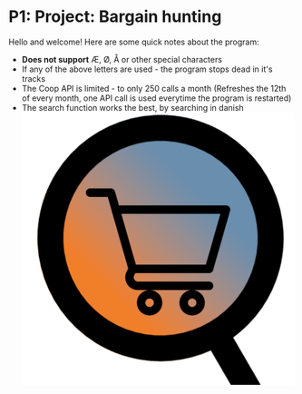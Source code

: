 # P1: Project: Bargain hunting
Hello and welcome!
Here are some quick notes about the program:
* **Does not support** Æ, Ø, Å or other special characters 
* If any of the above letters are used - the program stops dead in it's tracks
* The Coop API is limited - to only 250 calls a month (Refreshes the 12th of every month, one API call is used everytime the program is restarted)
* The search function works the best, by searching in danish
![Bargain Hunting logo](BargainHuntingAppLogo.png)
